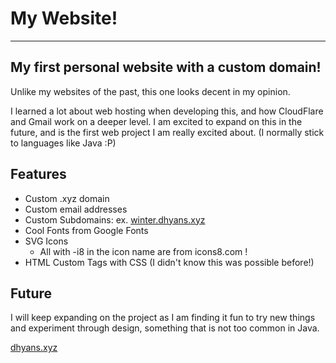 # My Website!

***
## My first personal website with a custom domain!

Unlike my websites of the past, this one looks decent in my opinion.

I learned a lot about web hosting when developing this, 
and how CloudFlare and Gmail work on a deeper level. 
I am excited to expand on this in the future,
and is the first web project I am really excited about.
(I normally stick to languages like Java :P)

## Features
- Custom .xyz domain
- Custom email addresses
- Custom Subdomains: ex. [winter.dhyans.xyz](https://winter.dhyans.xyz)
- Cool Fonts from Google Fonts
- SVG Icons
  - All with -i8 in the icon name are from icons8.com !
- HTML Custom Tags with CSS (I didn't know this was possible before!)

## Future
I will keep expanding on the project as I am finding it fun to try new things and 
experiment through design, something that is not too common in Java.

[dhyans.xyz](https://dhyans.xyz)